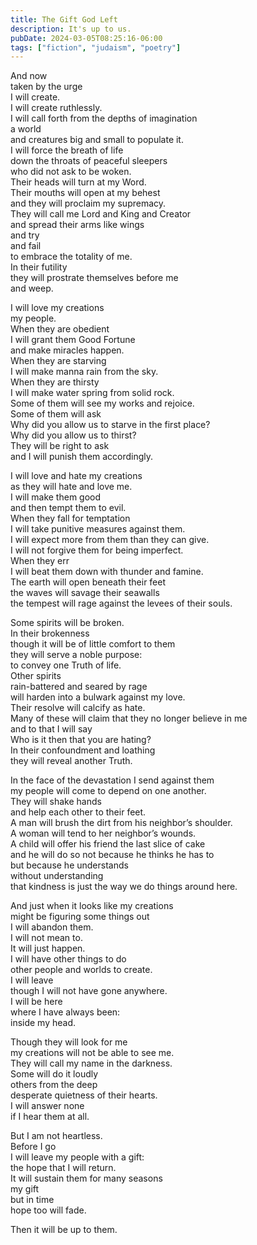 ```yaml
---
title: The Gift God Left
description: It's up to us.
pubDate: 2024-03-05T08:25:16-06:00
tags: ["fiction", "judaism", "poetry"]
---
```


And now  
taken by the urge  
I will create.  
I will create ruthlessly.  
I will call forth from the depths of imagination  
a world  
and creatures big and small to populate it.  
I will force the breath of life  
down the throats of peaceful sleepers  
who did not ask to be woken.  
Their heads will turn at my Word.  
Their mouths will open at my behest  
and they will proclaim my supremacy.  
They will call me Lord and King and Creator  
and spread their arms like wings  
and try  
and fail  
to embrace the totality of me.  
In their futility  
they will prostrate themselves before me  
and weep.  

I will love my creations  
my people.  
When they are obedient  
I will grant them Good Fortune  
and make miracles happen.  
When they are starving  
I will make manna rain from the sky.  
When they are thirsty  
I will make water spring from solid rock.  
Some of them will see my works and rejoice.  
Some of them will ask  
Why did you allow us to starve in the first place?  
Why did you allow us to thirst?  
They will be right to ask  
and I will punish them accordingly.  

I will love and hate my creations  
as they will hate and love me.  
I will make them good  
and then tempt them to evil.  
When they fall for temptation  
I will take punitive measures against them.  
I will expect more from them than they can give.  
I will not forgive them for being imperfect.  
When they err  
I will beat them down with thunder and famine.  
The earth will open beneath their feet  
the waves will savage their seawalls  
the tempest will rage against the levees of their souls.  

Some spirits will be broken.  
In their brokenness  
though it will be of little comfort to them  
they will serve a noble purpose:  
to convey one Truth of life.  
Other spirits  
rain-battered and seared by rage  
will harden into a bulwark against my love.  
Their resolve will calcify as hate.  
Many of these will claim that they no longer believe in me  
and to that I will say  
Who is it then that you are hating?  
In their confoundment and loathing  
they will reveal another Truth.  

In the face of the devastation I send against them  
my people will come to depend on one another.  
They will shake hands  
and help each other to their feet.  
A man will brush the dirt from his neighbor’s shoulder.  
A woman will tend to her neighbor’s wounds.  
A child will offer his friend the last slice of cake  
and he will do so not because he thinks he has to  
but because he understands  
without understanding  
that kindness is just the way we do things around here.  

And just when it looks like my creations  
might be figuring some things out  
I will abandon them.  
I will not mean to.  
It will just happen.  
I will have other things to do  
other people and worlds to create.  
I will leave  
though I will not have gone anywhere.  
I will be here  
where I have always been:  
inside my head.  

Though they will look for me  
my creations will not be able to see me.  
They will call my name in the darkness.  
Some will do it loudly  
others from the deep  
desperate quietness of their hearts.  
I will answer none  
if I hear them at all.  

But I am not heartless.  
Before I go  
I will leave my people with a gift:  
the hope that I will return.  
It will sustain them for many seasons  
my gift  
but in time  
hope too will fade.  

Then it will be up to them.  
